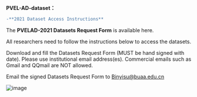 **PVEL-AD-dataset：**

```diff 
-**2021 Dataset Access Instructions**
```

The **PVELAD-2021 Datasets Request Form** is available here. 

All researchers need to follow the instructions below to access the datasets.


Download and fill the  Datasets Request Form (MUST be hand signed with date). Please use institutional email address(es). Commercial emails such as Gmail and QQmail are NOT allowed. 

Email the signed Datasets Request Form to Binyisu@buaa.edu.cn

![image](https://user-images.githubusercontent.com/35132544/132239405-a5227832-c3ff-4303-9c46-6d6da76eb630.png)
